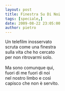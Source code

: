 ```yaml
---
layout: post
title: Finestra Su Di Noi
tags: [speciale,]
date: 2009-08-22 23:05:00
author: pietro
---
```

Un telefilm inosservato<br/>scruta come una finestra<br/>sulla vita che ho cercato<br/>per non ritrovarmi solo.<br/><br/>Ma sono comunque qui,<br/>fuori di me fuori di noi<br/>nel nostro limbo e così<br/>capisco che non è servito.
